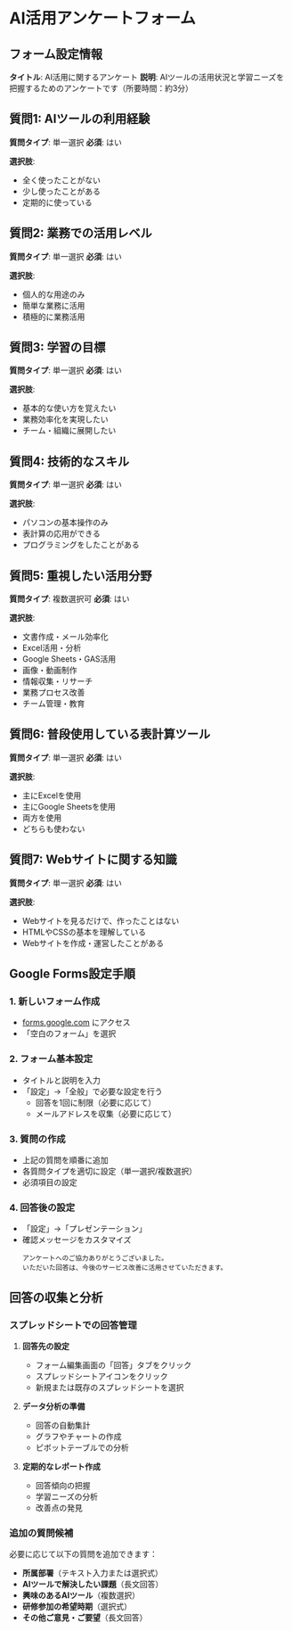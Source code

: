 # AI活用アンケートフォーム

## フォーム設定情報

**タイトル**: AI活用に関するアンケート
**説明**: AIツールの活用状況と学習ニーズを把握するためのアンケートです（所要時間：約3分）

## 質問1: AIツールの利用経験
**質問タイプ**: 単一選択
**必須**: はい

**選択肢**:
- 全く使ったことがない
- 少し使ったことがある
- 定期的に使っている

## 質問2: 業務での活用レベル
**質問タイプ**: 単一選択
**必須**: はい

**選択肢**:
- 個人的な用途のみ
- 簡単な業務に活用
- 積極的に業務活用

## 質問3: 学習の目標
**質問タイプ**: 単一選択
**必須**: はい

**選択肢**:
- 基本的な使い方を覚えたい
- 業務効率化を実現したい
- チーム・組織に展開したい

## 質問4: 技術的なスキル
**質問タイプ**: 単一選択
**必須**: はい

**選択肢**:
- パソコンの基本操作のみ
- 表計算の応用ができる
- プログラミングをしたことがある

## 質問5: 重視したい活用分野
**質問タイプ**: 複数選択可
**必須**: はい

**選択肢**:
- 文書作成・メール効率化
- Excel活用・分析
- Google Sheets・GAS活用
- 画像・動画制作
- 情報収集・リサーチ
- 業務プロセス改善
- チーム管理・教育

## 質問6: 普段使用している表計算ツール
**質問タイプ**: 単一選択
**必須**: はい

**選択肢**:
- 主にExcelを使用
- 主にGoogle Sheetsを使用
- 両方を使用
- どちらも使わない

## 質問7: Webサイトに関する知識
**質問タイプ**: 単一選択
**必須**: はい

**選択肢**:
- Webサイトを見るだけで、作ったことはない
- HTMLやCSSの基本を理解している
- Webサイトを作成・運営したことがある


## Google Forms設定手順

### 1. 新しいフォーム作成
- [forms.google.com](https://forms.google.com) にアクセス
- 「空白のフォーム」を選択

### 2. フォーム基本設定
- タイトルと説明を入力
- 「設定」→「全般」で必要な設定を行う
  - 回答を1回に制限（必要に応じて）
  - メールアドレスを収集（必要に応じて）

### 3. 質問の作成
- 上記の質問を順番に追加
- 各質問タイプを適切に設定（単一選択/複数選択）
- 必須項目の設定

### 4. 回答後の設定
- 「設定」→「プレゼンテーション」
- 確認メッセージをカスタマイズ
  ```
  アンケートへのご協力ありがとうございました。
  いただいた回答は、今後のサービス改善に活用させていただきます。
  ```

## 回答の収集と分析

### スプレッドシートでの回答管理
1. **回答先の設定**
   - フォーム編集画面の「回答」タブをクリック
   - スプレッドシートアイコンをクリック
   - 新規または既存のスプレッドシートを選択

2. **データ分析の準備**
   - 回答の自動集計
   - グラフやチャートの作成
   - ピボットテーブルでの分析

3. **定期的なレポート作成**
   - 回答傾向の把握
   - 学習ニーズの分析
   - 改善点の発見

### 追加の質問候補

必要に応じて以下の質問を追加できます：

- **所属部署**（テキスト入力または選択式）
- **AIツールで解決したい課題**（長文回答）
- **興味のあるAIツール**（複数選択）
- **研修参加の希望時期**（選択式）
- **その他ご意見・ご要望**（長文回答）